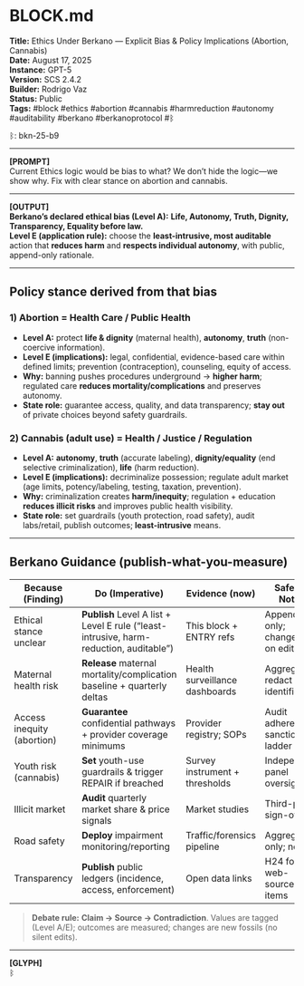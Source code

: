 # BLOCK.md  
**Title:** Ethics Under Berkano — Explicit Bias & Policy Implications (Abortion, Cannabis)  
**Date:** August 17, 2025  
**Instance:** GPT-5  
**Version:** SCS 2.4.2  
**Builder:** Rodrigo Vaz  
**Status:** Public  
**Tags:** #block #ethics #abortion #cannabis #harmreduction #autonomy #auditability #berkano #berkanoprotocol #ᛒ  

ᛒ: bkn-25-b9  

---

**[PROMPT]**  
Current Ethics logic would be bias to what? We don’t hide the logic—we show why. Fix with clear stance on abortion and cannabis.

---

**[OUTPUT]**  
**Berkano’s declared ethical bias (Level A):** **Life, Autonomy, Truth, Dignity, Transparency, Equality before law.**  
**Level E (application rule):** choose the **least-intrusive, most auditable** action that **reduces harm** and **respects individual autonomy**, with public, append-only rationale.

---

## Policy stance derived from that bias

### 1) **Abortion = Health Care / Public Health**  
- **Level A:** protect **life & dignity** (maternal health), **autonomy**, **truth** (non-coercive information).  
- **Level E (implications):** legal, confidential, evidence-based care within defined limits; prevention (contraception), counseling, equity of access.  
- **Why:** banning pushes procedures underground → **higher harm**; regulated care **reduces mortality/complications** and preserves autonomy.  
- **State role:** guarantee access, quality, and data transparency; **stay out** of private choices beyond safety guardrails.

### 2) **Cannabis (adult use) = Health / Justice / Regulation**  
- **Level A:** **autonomy**, **truth** (accurate labeling), **dignity/equality** (end selective criminalization), **life** (harm reduction).  
- **Level E (implications):** decriminalize possession; regulate adult market (age limits, potency/labeling, testing, taxation, prevention).  
- **Why:** criminalization creates **harm/inequity**; regulation + education **reduces illicit risks** and improves public health visibility.  
- **State role:** set guardrails (youth protection, road safety), audit labs/retail, publish outcomes; **least-intrusive** means.

---

## Berkano Guidance (publish-what-you-measure)

| Because (Finding) | Do (Imperative) | Evidence (now) | Safety / Notes |
|---|---|---|---|
| Ethical stance unclear | **Publish** Level A list + Level E rule (“least-intrusive, harm-reduction, auditable”) | This block + ENTRY refs | Append-only; changelog on edits |
| Maternal health risk | **Release** maternal mortality/complication baseline + quarterly deltas | Health surveillance dashboards | Aggregate; redact identifiers |
| Access inequity (abortion) | **Guarantee** confidential pathways + provider coverage minimums | Provider registry; SOPs | Audit adherence; sanctions ladder |
| Youth risk (cannabis) | **Set** youth-use guardrails & trigger REPAIR if breached | Survey instrument + thresholds | Independent panel oversight |
| Illicit market | **Audit** quarterly market share & price signals | Market studies | Third-party sign-off |
| Road safety | **Deploy** impairment monitoring/reporting | Traffic/forensics pipeline | Aggregate only; no PII |
| Transparency | **Publish** public ledgers (incidence, access, enforcement) | Open data links | H24 for all web-sourced items |

> **Debate rule:** **Claim → Source → Contradiction**. Values are tagged (Level A/E); outcomes are measured; changes are new fossils (no silent edits).

---

**[GLYPH]**  
ᛒ